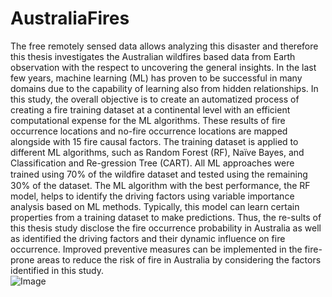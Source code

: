 # AustraliaFires
The free remotely sensed data allows analyzing this disaster and therefore this thesis investigates the Australian wildfires based data from Earth observation with the respect to uncovering the general insights. In the last few years, machine learning (ML) has proven to be successful in many domains due to the capability of learning also from hidden relationships. In this study, the overall objective is to create an automatized process of creating a fire training dataset at a continental level with an efficient computational expense for the ML algorithms. These results of fire occurrence locations and no-fire occurrence locations are mapped alongside with 15 fire causal factors. The training dataset is applied to different ML algorithms, such as Random Forest (RF), Naïve Bayes, and Classification and Re-gression Tree (CART). All ML approaches were trained using 70% of the wildﬁre dataset and tested using the remaining 30% of the dataset. The ML algorithm with the best performance, the RF model, helps to identify the driving factors using variable importance analysis based on ML methods. Typically, this model can learn certain properties from a training dataset to make predictions. Thus, the re-sults of this thesis study disclose the fire occurrence probability in Australia as well as identified the driving factors and their dynamic influence on fire occurrence. Improved preventive measures can be implemented in the fire-prone areas to reduce the risk of fire in Australia by considering the factors identified in this study.	 
![Image](https://octodex.github.com/image/Cap_1.PNG)

